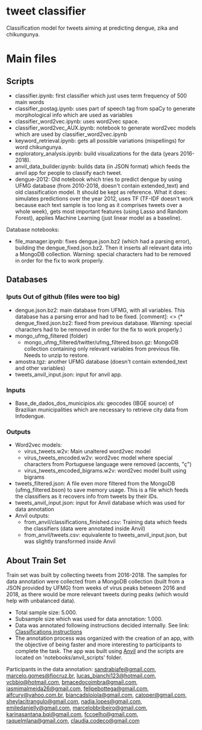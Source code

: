 # tweet classifier
Classification model for tweets aiming at predicting dengue, zika and chikungunya.

# Main files
## Scripts
* classifier.ipynb: first classifier which just uses term frequency of 500 main words
* classifier_postag.ipynb: uses part of speech tag from spaCy to generate morphological info which are used as variables
* classifier_word2vec.ipynb: uses word2vec space.
* classifier_word2vec_AUX.ipynb: notebook to generate word2vec models which are used by classifier_word2vec.ipynb
* keyword_retrieval.ipynb: gets all possible variations (mispellings) for word chikungunya.
* exploratory_analysis.ipynb: build visualizations for the data (years 2016-2018).
* anvil_data_builder.ipynb: builds data (in JSON format) which feeds the anvil app for people to classify each tweet.
* dengue-2012: Old notebook which tries to predict dengue by using UFMG database (from 2010-2018, doesn't contain extended_text) and old classification model. It should be kept as reference. What it does: simulates predictions over the year 2012, uses TF (TF-IDF doesn't work because each text sample is too long as it comprises tweets over a whole week), gets most important features (using Lasso and Random Forest), applies Machine Learning (just linear model as a baseline).

Database notebooks:
* file_manager.ipynb: fixes dengue.json.bz2 (which had a parsing error), building the dengue_fixed.json.bz2. Then it inserts all relevant data into a MongoDB collection. Warning: special characters had to be removed in order for the fix to work properly.

## Databases
### Iputs Out of github (files were too big)
* dengue.json.bz2: main database from UFMG, with all variables. This database has a parsing error and had to be fixed.
[comment]: <> (* dengue_fixed.json.bz2: fixed from previous database. Warning: special characters had to be removed in order for the fix to work properly.)
* mongo_ufmg_filtered (folder) 
	* mongo_ufmg_filtered/twitter/ufmg_filtered.bson.gz: MongoDB collection containing only relevant variables from previous file. Needs to unzip to restore.
* amostra.tgz: another UFMG database (doesn't contain extended_text and other variables)
* tweets_anvil_input.json: input for anvil app.

### Inputs
* Base_de_dados_dos_municipios.xls: geocodes (IBGE source) of Brazilian municipalities which are necessary to retrieve city data from Infodengue.

### Outputs
* Word2vec models: 
	* virus_tweets.w2v: Main unaltered word2vec model
	* virus_tweets_encoded.w2v: word2vec model where special characters from Portuguese language were removed (accents, "ç")
	* virus_tweets_encoded_bigrams.w2v: word2vec model built using bigrams
* tweets_filtered.json: A file even more filtered from the MongoDB (ufmg_filtered.bson) to save memory usage. This is a file which feeds the classifiers as it recovers info from tweets by their IDs.
* tweets_anvil_input.json: input for Anvil database which was used for data annotation
* Anvil outputs:
	* from_anvil/classifications_finished.csv: Training data which feeds the classifiers (data were annotated inside Anvil)
	* from_anvil/tweets.csv:  equivalente to tweets_anvil_input.json, but was slightly transformed inside Anvil

## About Train Set
Train set was built by collecting tweets from 2016-2018. The samples for data annotation were collected from a MongoDB collection (built from a JSON provided by UFMG) from weeks of virus peaks between 2016 and 2018, as there would be more relevant tweets during peaks (which would help with unbalanced data). 
* Total sample size: 5.000.
* Subsample size which was used for data annotation: 1.000.
* Data was annotated following instructions decided internally. See link: [Classifications instructions](https://github.com/AlertaDengue/tweet_classifier/blob/master/classification_instructions.md)
* The annotation process was organized with the creation of an app, with the objective of being faster and more interesting to participants to complete the task. The app was built using [Anvil](https://anvil.works/) and the scripts are located on 'notebooks/anvil_scripts' folder.

Participants in the data annotation: sandrabiafe@gmail.com, marcelo.gomes@fiocruz.br, lucas_bianchi123@hotmail.com, vcbbio@hotmail.com, bmacedocoimbra@gmail.com, iasmimalmeida26@gmail.com, felipebottega@gmail.com, alfcury@yahoo.com.br, biancadsloiola@gmail.com, catoper@gmail.com, sheylacitrangulo@gmail.com, nadja.lopes@gmail.com, emiledanielly@gmail.com, marcelobbribeiro@gmail.com, karinasantana.bqi@gmail.com, fccoelho@gmail.com, raquelmlana@gmail.com, claudia.codeco@gmail.com

